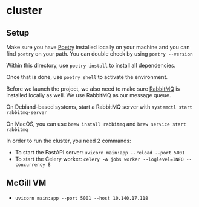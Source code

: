 # cluster

## Setup

Make sure you have [Poetry](https://python-poetry.org/docs/) installed locally on your machine and you can find `poetry` on your path.
You can double check by using `poetry --version`

Within this directory, use `poetry install` to install all dependencies.

Once that is done, use `poetry shell` to activate the environment.

Before we launch the project, we also need to make sure [RabbitMQ](https://www.rabbitmq.com/download.html) is installed locally as well. We use RabbitMQ as our message queue.

On Debiand-based systems, start a RabbitMQ server with `systemctl start rabbitmq-server`

On MacOS, you can use `brew install rabbitmq` and `brew service start rabbitmq`

In order to run the cluster, you need 2 commands:

- To start the FastAPI server: `uvicorn main:app --reload --port 5001`
- To start the Celery worker: `celery -A jobs worker --loglevel=INFO --concurrency 8`

## McGill VM

- `uvicorn main:app --port 5001 --host 10.140.17.118`
